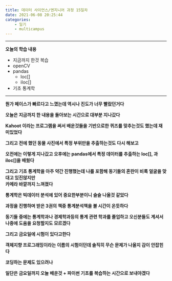 ```yaml
---
title: 데이터 사이언스/엔지니어 과정 15일차
date: 2021-06-08 20:25:44
categories:
    - 일기
    - multicampus
---
```

___
**오늘의 학습 내용**

- 지금까지 한것 복습
- openCV
- pandas
    - loc[]
    - iloc[]
- 기초 통계학
___
**뭔가 페이스가 빠르다고 느꼈는데 역시나 진도가 너무 빨랐던거다**  

**오늘은 지금까지 한 내용을 돌아보는 시간으로 대부분 지나갔다**  

**Kahoot 이라는 프로그램을 써서 배운것들을 기반으로한 퀴즈를 맞추는것도 했는데 재미있었다**  

**그리고 전에 했던 동물 사진에서 특정 부위만을 추출하는것도 다시 해보고**  

**오전에는 이렇게 지나갔고 오후에는 pandas에서 특정 데이터를 추출하는 loc[], 과 iloc[]을 배웠다**  

**그리고 기초 통계학을 아주 약간 진행했는데 나를 포함해 동기들의 혼란이 비록 얼굴을 맞대고 있진않지만  
카메라 바깥까지 느껴졌다**  

**통계학은 빅데이터 분석에 있어 중요한부분이니 슬슬 나올것 같았다**  

**과정을 진행하며 받은 3권의 책중 통계분석책을 볼 시간이 온듯하다**

**동기들 중에는 통계학과나 경제학과등의 통계 관련 학과를 졸업하고 오신분들도 계셔서  
나중에 도움을 요청할지도 모르겠다**  

**그리고 금요일에 시험이 있다고한다**  

**객체지향 프로그래밍이라는 이름의 시험이던데 솔직히 무슨 문제가 나올지 감이 안잡힌다**  

**코딩하는 문제도 있으려나**  

**일단은 금요일까지 오늘 배운것 + 파이썬 기초를 복습하는 시간으로 보내야겠다**  
